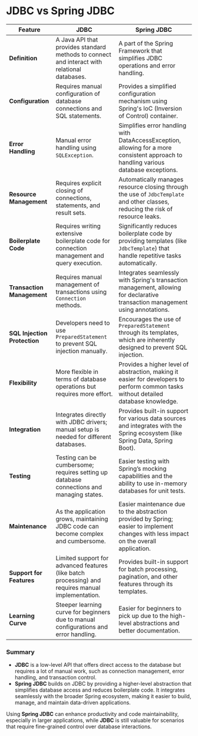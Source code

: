 # JDBC vs Spring JDBC



| Feature                      | JDBC                                                                                              | Spring JDBC                                                                                                                            |
| ---------------------------- | ------------------------------------------------------------------------------------------------- | -------------------------------------------------------------------------------------------------------------------------------------- |
| **Definition**               | A Java API that provides standard methods to connect and interact with relational databases.      | A part of the Spring Framework that simplifies JDBC operations and error handling.                                                     |
| **Configuration**            | Requires manual configuration of database connections and SQL statements.                         | Provides a simplified configuration mechanism using Spring's IoC (Inversion of Control) container.                                     |
| **Error Handling**           | Manual error handling using `SQLException`.                                                       | Simplifies error handling with DataAccessException, allowing for a more consistent approach to handling various database exceptions.   |
| **Resource Management**      | Requires explicit closing of connections, statements, and result sets.                            | Automatically manages resource closing through the use of `JdbcTemplate` and other classes, reducing the risk of resource leaks.       |
| **Boilerplate Code**         | Requires writing extensive boilerplate code for connection management and query execution.        | Significantly reduces boilerplate code by providing templates (like `JdbcTemplate`) that handle repetitive tasks automatically.        |
| **Transaction Management**   | Requires manual management of transactions using `Connection` methods.                            | Integrates seamlessly with Spring's transaction management, allowing for declarative transaction management using annotations.         |
| **SQL Injection Protection** | Developers need to use `PreparedStatement` to prevent SQL injection manually.                     | Encourages the use of `PreparedStatement` through its templates, which are inherently designed to prevent SQL injection.               |
| **Flexibility**              | More flexible in terms of database operations but requires more effort.                           | Provides a higher level of abstraction, making it easier for developers to perform common tasks without detailed database knowledge.   |
| **Integration**              | Integrates directly with JDBC drivers; manual setup is needed for different databases.            | Provides built-in support for various data sources and integrates with the Spring ecosystem (like Spring Data, Spring Boot).           |
| **Testing**                  | Testing can be cumbersome; requires setting up database connections and managing states.          | Easier testing with Spring’s mocking capabilities and the ability to use in-memory databases for unit tests.                           |
| **Maintenance**              | As the application grows, maintaining JDBC code can become complex and cumbersome.                | Easier maintenance due to the abstraction provided by Spring; easier to implement changes with less impact on the overall application. |
| **Support for Features**     | Limited support for advanced features (like batch processing) and requires manual implementation. | Provides built-in support for batch processing, pagination, and other features through its templates.                                  |
| **Learning Curve**           | Steeper learning curve for beginners due to manual configurations and error handling.             | Easier for beginners to pick up due to the high-level abstractions and better documentation.                                           |

### Summary

- **JDBC** is a low-level API that offers direct access to the database but requires a lot of manual work, such as connection management, error handling, and transaction control.
- **Spring JDBC** builds on JDBC by providing a higher-level abstraction that simplifies database access and reduces boilerplate code. It integrates seamlessly with the broader Spring ecosystem, making it easier to build, manage, and maintain data-driven applications.

Using **Spring JDBC** can enhance productivity and code maintainability, especially in larger applications, while **JDBC** is still valuable for scenarios that require fine-grained control over database interactions.
